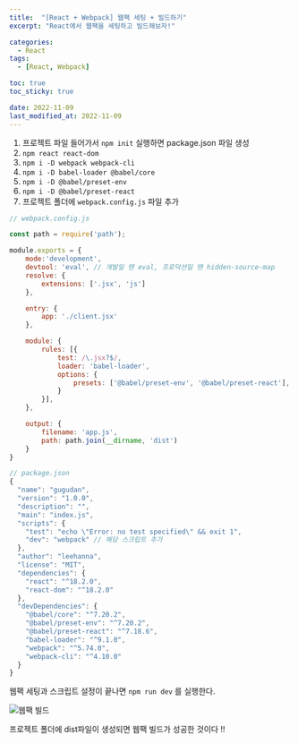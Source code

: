 ```yaml
---
title:  "[React + Webpack] 웹팩 세팅 + 빌드하기"
excerpt: "React에서 웹팩을 세팅하고 빌드해보자!"

categories:
  - React
tags:
  - [React, Webpack]

toc: true
toc_sticky: true

date: 2022-11-09
last_modified_at: 2022-11-09
---
```

1. 프로젝트 파일 들어가서 `npm init` 실행하면 package.json 파일 생성
2. `npm react react-dom`
3. `npm i -D webpack webpack-cli`
4. `npm i -D babel-loader @babel/core`
5. `npm i -D @babel/preset-env`
6. `npm i -D @babel/preset-react`
7. 프로젝트 폴더에 `webpack.config.js` 파일 추가

```jsx
// webpack.config.js

const path = require('path');

module.exports = {
    mode:'development',
    devtool: 'eval', // 개발일 땐 eval, 프로덕션일 땐 hidden-source-map
    resolve: {
        extensions: ['.jsx', 'js']
    },

    entry: {
        app: './client.jsx'
    },

    module: {
        rules: [{
            test: /\.jsx?$/,
            loader: 'babel-loader',
            options: {
                presets: ['@babel/preset-env', '@babel/preset-react'],
            }
        }],
    },

    output: {
        filename: 'app.js',
        path: path.join(__dirname, 'dist')
    }
}
```

```jsx
// package.json
{
  "name": "gugudan",
  "version": "1.0.0",
  "description": "",
  "main": "index.js",
  "scripts": {
    "test": "echo \"Error: no test specified\" && exit 1",
    "dev": "webpack" // 해당 스크립트 추가
  },
  "author": "leehanna",
  "license": "MIT",
  "dependencies": {
    "react": "^18.2.0",
    "react-dom": "^18.2.0"
  },
  "devDependencies": {
    "@babel/core": "^7.20.2",
    "@babel/preset-env": "^7.20.2",
    "@babel/preset-react": "^7.18.6",
    "babel-loader": "^9.1.0",
    "webpack": "^5.74.0",
    "webpack-cli": "^4.10.0"
  }
}
```

웹팩 세팅과 스크립트 설정이 끝나면 `npm run dev` 를 실행한다.

![웹팩 빌드](https://user-images.githubusercontent.com/71548623/200852044-fb9ae275-eb5e-4361-bc50-260c05dec9fc.png)

프로젝트 폴더에 dist파일이 생성되면 웹팩 빌드가 성공한 것이다 !!
